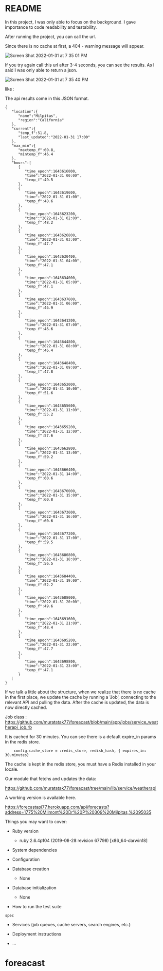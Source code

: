 # README


In this project, I was only able to focus on the background. I gave importance to code readability and testability.

After running the project, you can call the url.

Since there is no cache at first, a 404 - warning message will appear.


![Screen Shot 2022-01-31 at 7 35 01 PM](https://user-images.githubusercontent.com/4965162/151909263-67212f64-051f-4c33-b7b7-7c1be90f5a3d.png)



If you try again call this url after 3-4 seconds, you can see the results. As I said I was only able to return a json.




![Screen Shot 2022-01-31 at 7 35 40 PM](https://user-images.githubusercontent.com/4965162/151909302-fb2e7dae-aca1-44be-8c30-63e22510a1b8.png)


like : 


The api results come in this JSON format.

```
{
   "location":{
      "name":"Milpitas",
      "region":"California"
   },
   "current":{
      "temp_f":51.8,
      "last_updated":"2022-01-31 17:00"
   },
   "max_min":{
      "maxtemp_f":60.8,
      "mintemp_f":46.4
   },
   "hours":[
      {
         "time_epoch":1643616000,
         "time":"2022-01-31 00:00",
         "temp_f":49.5
      },
      {
         "time_epoch":1643619600,
         "time":"2022-01-31 01:00",
         "temp_f":48.6
      },
      {
         "time_epoch":1643623200,
         "time":"2022-01-31 02:00",
         "temp_f":48.2
      },
      {
         "time_epoch":1643626800,
         "time":"2022-01-31 03:00",
         "temp_f":47.7
      },
      {
         "time_epoch":1643630400,
         "time":"2022-01-31 04:00",
         "temp_f":47.1
      },
      {
         "time_epoch":1643634000,
         "time":"2022-01-31 05:00",
         "temp_f":47.1
      },
      {
         "time_epoch":1643637600,
         "time":"2022-01-31 06:00",
         "temp_f":46.9
      },
      {
         "time_epoch":1643641200,
         "time":"2022-01-31 07:00",
         "temp_f":46.6
      },
      {
         "time_epoch":1643644800,
         "time":"2022-01-31 08:00",
         "temp_f":46.4
      },
      {
         "time_epoch":1643648400,
         "time":"2022-01-31 09:00",
         "temp_f":47.8
      },
      {
         "time_epoch":1643652000,
         "time":"2022-01-31 10:00",
         "temp_f":51.6
      },
      {
         "time_epoch":1643655600,
         "time":"2022-01-31 11:00",
         "temp_f":55.2
      },
      {
         "time_epoch":1643659200,
         "time":"2022-01-31 12:00",
         "temp_f":57.6
      },
      {
         "time_epoch":1643662800,
         "time":"2022-01-31 13:00",
         "temp_f":59.2
      },
      {
         "time_epoch":1643666400,
         "time":"2022-01-31 14:00",
         "temp_f":60.6
      },
      {
         "time_epoch":1643670000,
         "time":"2022-01-31 15:00",
         "temp_f":60.8
      },
      {
         "time_epoch":1643673600,
         "time":"2022-01-31 16:00",
         "temp_f":60.6
      },
      {
         "time_epoch":1643677200,
         "time":"2022-01-31 17:00",
         "temp_f":59.5
      },
      {
         "time_epoch":1643680800,
         "time":"2022-01-31 18:00",
         "temp_f":56.5
      },
      {
         "time_epoch":1643684400,
         "time":"2022-01-31 19:00",
         "temp_f":52.2
      },
      {
         "time_epoch":1643688000,
         "time":"2022-01-31 20:00",
         "temp_f":49.6
      },
      {
         "time_epoch":1643691600,
         "time":"2022-01-31 21:00",
         "temp_f":48.4
      },
      {
         "time_epoch":1643695200,
         "time":"2022-01-31 22:00",
         "temp_f":47.7
      },
      {
         "time_epoch":1643698800,
         "time":"2022-01-31 23:00",
         "temp_f":47.1
      }
   ]
}
```

If we talk a little about the structure, when we realize that there is no cache in the first place, we update the cache by running a 'Job', connecting to the relevant API and pulling the data. After the cache is updated, the data is now directly cached.

Job class :  https://github.com/muratatak77/foreacast/blob/main/app/jobs/service_weatherapi_job.rb

It is cached for 30 minutes. You can see there is a default expire_in params in the redis store. 

```
    config.cache_store = :redis_store, redish_hash, { expires_in: 30.minutes}
```

The cache is kept in the redis store, you must have a Redis installed in your locale.


Our module that fetchs and updates the data:

https://github.com/muratatak77/foreacast/tree/main/lib/service/weatherapi


A working version is available here.

https://forecastapi77.herokuapp.com/api/forecasts?address=1775%20Milmont%20Dr%20P%20309%20Milpitas,%2095035



Things you may want to cover:

* Ruby version
  - ruby 2.6.4p104 (2019-08-28 revision 67798) [x86_64-darwin18]

* System dependencies

* Configuration

* Database creation
  - None

* Database initialization
  - None

* How to run the test suite
```  
spec 
```
* Services (job queues, cache servers, search engines, etc.)

* Deployment instructions

* ...
# foreacast
